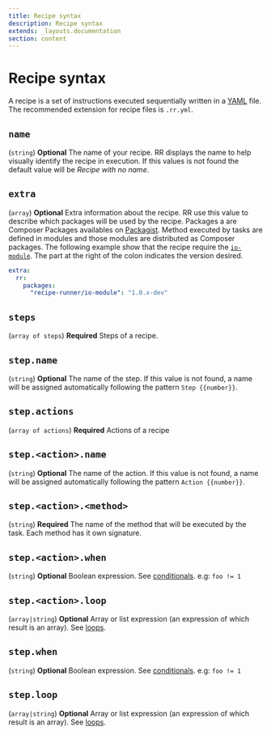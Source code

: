 ```yaml
---
title: Recipe syntax
description: Recipe syntax
extends: _layouts.documentation
section: content
---
```


# Recipe syntax

A recipe is a set of instructions executed sequentially written in a [YAML](https://www.codeproject.com/Articles/1214409/Learn-YAML-in-five-minutes)
file. The recommended extension for recipe files is `.rr.yml`.

## `name`

(`string`) **Optional** The name of your recipe. RR displays the name to help visually identify 
the recipe in execution. If this values is not found the default value will be *Recipe with no name*.

## `extra`
(`array`) **Optional** Extra information about the recipe. RR use this value to describe
which packages will be used by the recipe. Packages a are Composer Packages availables on
[Packagist](https://packagist.org/). Method executed by tasks are defined in modules and
those modules are distributed as Composer packages. The following example show that the
recipe require the [`io-module`](https://packagist.org/packages/recipe-runner/io-module).
The part at the right of the colon indicates the version desired.

```yaml
extra:
  rr:
    packages:
      "recipe-runner/io-module": "1.0.x-dev"
```

## `steps`

(`array of steps`) **Required** Steps of a recipe.

## `step.name`

(`string`) **Optional** The name of the step. If this value is not found, a name will
be assigned automatically following the pattern `Step {{number}}`.

## `step.actions`

(`array of actions`) **Required** Actions of a recipe

## `step.<action>.name`

(`string`) **Optional** The name of the action. If this value is not found, a name will
be assigned automatically following the pattern `Action {{number}}`.

## `step.<action>.<method>`

(`string`) **Required** The name of the method that will be executed by the task.
Each method has it own signature.

## `step.<action>.when`

(`string`) **Optional** Boolean expression. See [conditionals](conditionals). e.g: `foo != 1`

## `step.<action>.loop`

(`array|string`) **Optional** Array or list expression (an expression of which
result is an array). See [loops](loops).

## `step.when`

(`string`) **Optional** Boolean expression. See [conditionals](conditionals). e.g: `foo != 1`

## `step.loop` 

(`array|string`) **Optional** Array or list expression (an expression of which
result is an array). See [loops](loops).

